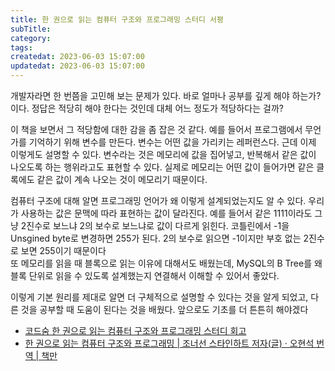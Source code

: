 ```yaml
---
title: 한 권으로 읽는 컴퓨터 구조와 프로그래밍 스터디 서평
subTitle:
category: 
tags: 
createdat: 2023-06-03 15:07:00
updatedat: 2023-06-03 15:07:00
---
```


개발자라면 한 번쯤을 고민해 보는 문제가 있다. 바로 얼마나 공부를 깊게 해야 하는가?이다.
정답은 적당히 해야 한다는 것인데 대체 어느 정도가 적당하다는 걸까?  

이 책을 보면서 그 적당함에 대한 감을 좀 잡은 것 같다. 예를 들어서 프로그램에서 무언가를 기억하기 위해 변수를 만든다. 변수는 어떤 값을 가리키는 레퍼런스다. 근데 이제 이렇게도 설명할 수 있다.
변수라는 것은 메모리에 값을 집어넣고, 반복해서 같은 값이 나오도록 하는 행위라고도 표현할 수 있다.
실제로 메모리는 어떤 값이 들어가면 같은 클록에도 같은 값이 계속 나오는 것이
메모리기 때문이다.  

컴퓨터 구조에 대해 알면 프로그래밍 언어가 왜 이렇게 설계되었는지도 알 수 있다.
우리가 사용하는 값은 문맥에 따라 표현하는 값이 달라진다. 예를 들어서 같은
1111이라도 그냥 2진수로 보느냐 2의 보수로 보느냐로 값이 다르게 읽힌다.
코틀린에서 -1을 Unsgined byte로 변경하면 255가 된다. 2의 보수로 읽으면 -1이지만
부호 없는 2진수로 보면 255이기 때문이다  
또 메모리를 읽을 때 블록으로 읽는 이유에 대해서도 배웠는데, MySQL의 B Tree를 왜
블록 단위로 읽을 수 있도록 설계했는지 연결해서 이해할 수 있어서 좋았다.  

이렇게 기본 원리를 제대로 알면 더 구체적으로 설명할 수 있다는 것을 알게 되었고,
다른 것을 공부할 때 도움이 된다는 것을 배웠다. 앞으로도 기초를 더 튼튼히
해야겠다

- [코드숨 한 권으로 읽는 컴퓨터 구조와 프로그래밍 스터디 회고](https://hannut91.github.io/retrospective/codesoom/the-secret-life-of-programs)
- [한 권으로 읽는 컴퓨터 구조와 프로그래밍 \| 조너선 스타인하트 저자(글) · 오현석 번역 \| 책만](https://product.kyobobook.co.kr/detail/S000001932753)
